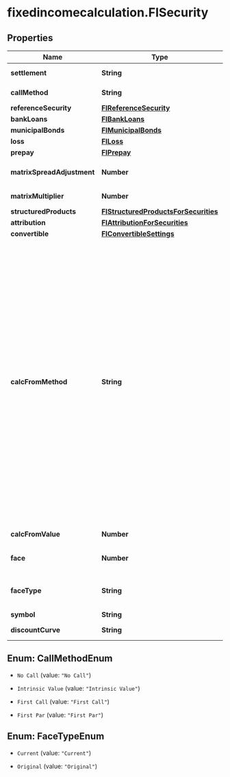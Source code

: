 # fixedincomecalculation.FISecurity

## Properties

Name | Type | Description | Notes
------------ | ------------- | ------------- | -------------
**settlement** | **String** | Settlement date | [optional] 
**callMethod** | **String** | Call Method | [optional] 
**referenceSecurity** | [**FIReferenceSecurity**](FIReferenceSecurity.md) |  | [optional] 
**bankLoans** | [**FIBankLoans**](FIBankLoans.md) |  | [optional] 
**municipalBonds** | [**FIMunicipalBonds**](FIMunicipalBonds.md) |  | [optional] 
**loss** | [**FILoss**](FILoss.md) |  | [optional] 
**prepay** | [**FIPrepay**](FIPrepay.md) |  | [optional] 
**matrixSpreadAdjustment** | **Number** | Matrix Spread Adjustment | [optional] 
**matrixMultiplier** | **Number** | Matrix Multiplier | [optional] 
**structuredProducts** | [**FIStructuredProductsForSecurities**](FIStructuredProductsForSecurities.md) |  | [optional] 
**attribution** | [**FIAttributionForSecurities**](FIAttributionForSecurities.md) |  | [optional] 
**convertible** | [**FIConvertibleSettings**](FIConvertibleSettings.md) |  | [optional] 
**calcFromMethod** | **String** | Calculation Method.  Methods : Active Spread, Actual Spread, Actual Spread To Worst Call, OAS, Price, Yield, Yield To No Call, Act/Act Yield To No Call, Bond Equivalent Yield,  Yield To Worst Call, Discount Yield, Discount Margin, Implied Volatility, Bullet Spread, Bullet Spread To Worst Call, Pricing Matrix | [optional] 
**calcFromValue** | **Number** | Calculation from value | 
**face** | **Number** | Face | [optional] [default to 1]
**faceType** | **String** | Face type | [optional] [default to &#39;Current&#39;]
**symbol** | **String** | Symbol | 
**discountCurve** | **String** | Discount curve | [optional] 



## Enum: CallMethodEnum


* `No Call` (value: `"No Call"`)

* `Intrinsic Value` (value: `"Intrinsic Value"`)

* `First Call` (value: `"First Call"`)

* `First Par` (value: `"First Par"`)





## Enum: FaceTypeEnum


* `Current` (value: `"Current"`)

* `Original` (value: `"Original"`)




